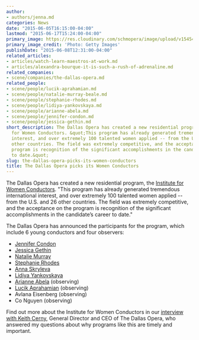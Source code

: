 ```yaml
---
author:
- authors/jenna.md
categories: News
date: "2015-06-05T16:15:00-04:00"
lastmod: "2015-06-17T15:24:00-04:00"
primary_image: https://res.cloudinary.com/schmopera/image/upload/v1545409169/media/webhook-uploads/1433556787617/o-MAESTRO-facebook.jpg.jpg
primary_image_credit: 'Photo: Getty Images'
publishDate: "2015-06-08T12:31:00-04:00"
related_articles:
- articles/watch-learn-maestros-at-work.md
- articles/alexandra-bourque-it-is-such-a-rush-of-adrenaline.md
related_companies:
- scene/companies/the-dallas-opera.md
related_people:
- scene/people/lucik-aprahamian.md
- scene/people/natalie-murray-beale.md
- scene/people/stephanie-rhodes.md
- scene/people/lidiya-yankovskaya.md
- scene/people/arianne-abela.md
- scene/people/jennifer-condon.md
- scene/people/jessica-gethin.md
short_description: The Dallas Opera has created a new residential program, the Institute
  for Women Conductors. &quot;This program has already generated tremendous international
  interest, and over extremely 100 talented women applied -- from the U.S. and 26
  other countries. The field was extremely competitive, and the acceptance on the
  program is recognition of the significant accomplishments in the candidate’s career
  to date.&quot;
slug: the-dallas-opera-picks-its-women-conductors
title: The Dallas Opera picks its Women Conductors
---
```


The Dallas Opera has created a new residential program, the [Institute for Women Conductors](http://dallasopera.org/learn/womens-conducting-institute/). "This program has already generated tremendous international interest, and over extremely 100 talented women applied -- from the U.S. and 26 other countries. The field was extremely competitive, and the acceptance on the program is recognition of the significant accomplishments in the candidate’s career to date."

The Dallas Opera has announced the participants for the program, which include 6 young conductors and four observers:

- [Jennifer Condon](/scene/people/jennifer-condon/)
- [Jessica Gethin](/scene/people/jessica-gethin)
- [Natalie Murray](/scene/people/natalie-murray-beale/)
- [Stephanie Rhodes](/scene/people/stephanie-rhodes/)
- [Anna Skryleva](/scene/people/anna-skryleva/)
- [Lidiya Yankovskaya](/scene/people/lidiya-yankovskaya/)
- [Arianne Abela](/scene/people/arianne-abela/) (observing)
- [Lucik Aprahamian](/scene/people/lucik-aprahamian/) (observing)
- Avlana Eisenberg (observing)
- Co Nguyen (observing)

Find out more about the Institute for Women Conductors in our [interview with Keith Cerny](/fostering-maestras-the-institute-for-women-conductors-at-the-dallas-opera/), General Director and CEO of The Dallas Opera, who answered my questions about why programs like this are timely and important.
